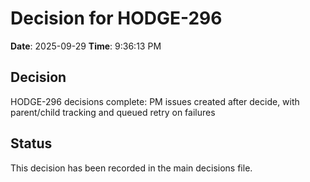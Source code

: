 # Decision for HODGE-296

**Date**: 2025-09-29
**Time**: 9:36:13 PM

## Decision
HODGE-296 decisions complete: PM issues created after decide, with parent/child tracking and queued retry on failures

## Status
This decision has been recorded in the main decisions file.
